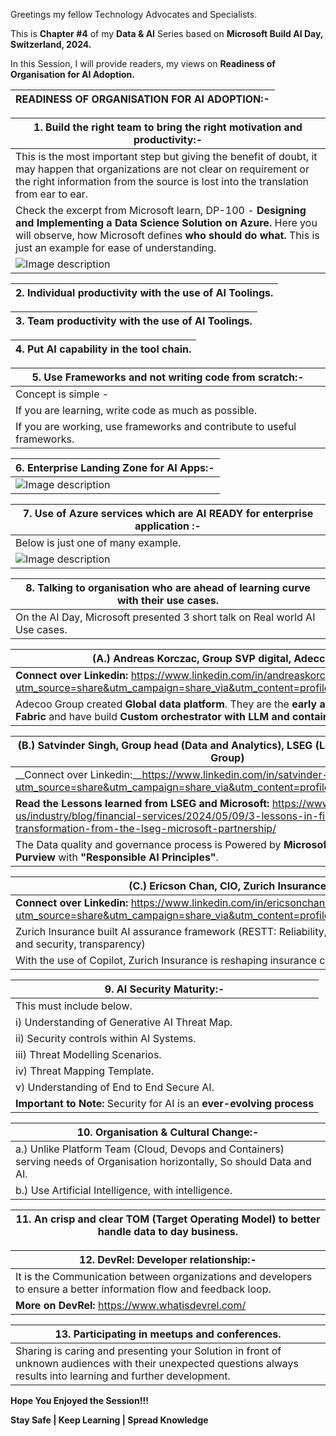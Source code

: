 Greetings my fellow Technology Advocates and Specialists.

This is __Chapter #4__ of my __Data & AI__ Series based on __Microsoft Build AI Day, Switzerland, 2024.__

In this Session, I will provide readers, my views on __Readiness of Organisation for AI Adoption.__ 

| __READINESS OF ORGANISATION FOR AI ADOPTION:-__ |
| --------- |

| 1. Build the right team to bring the right motivation and productivity:- |
| --------- |
| This is the most important step but giving the benefit of doubt, it may happen that organizations are not clear on requirement or the right information from the source is lost into the translation from ear to ear. |
| Check the excerpt from Microsoft learn, DP-100 - __Designing and Implementing a Data Science Solution on Azure.__ Here you will observe, how Microsoft defines __who should do what.__ This is just an example for ease of understanding. |
| ![Image description](https://dev-to-uploads.s3.amazonaws.com/uploads/articles/ajki0ph95mo560kuj50t.jpg) |

| 2. Individual productivity with the use of AI Toolings. |
| --------- |

| 3. Team productivity with the use of AI Toolings. |
| --------- |

| 4. Put AI capability in the tool chain. |
| --------- |

| 5. Use Frameworks and not writing code from scratch:- |
| --------- |
| Concept is simple - |
| If you are learning, write code as much as possible. | 
| If you are working, use frameworks and contribute to useful frameworks. |

| 6. Enterprise Landing Zone for AI Apps:- |
| --------- |
| ![Image description](https://dev-to-uploads.s3.amazonaws.com/uploads/articles/6qn12ow6blgff7x74wfg.jpeg) |

| 7. Use of Azure services which are AI READY for enterprise application :- |
| --------- |
| Below is just one of many example. |
| ![Image description](https://dev-to-uploads.s3.amazonaws.com/uploads/articles/7qtc1lcon6eagi9f4evj.jpeg) |

| 8. Talking to organisation who are ahead of learning curve with their use cases. | 
| --------- |
| On the AI Day, Microsoft presented 3 short talk on Real world AI Use cases. |

| __(A.) Andreas Korczac, Group SVP digital, Adecco group__ |
| --------- |
| __Connect over Linkedin:__ https://www.linkedin.com/in/andreaskorczak?utm_source=share&utm_campaign=share_via&utm_content=profile&utm_medium=ios_app |
| Adecoo Group created __Global data platform__. They are the __early adopters for Microsoft Fabric__ and have build __Custom orchestrator with LLM and container apps.__ | 

| __(B.) Satvinder Singh, Group head (Data and Analytics), LSEG (London Stock Exchange Group)__ |
| --------- |
| __Connect over Linkedin:__https://www.linkedin.com/in/satvinder-s-singh?utm_source=share&utm_campaign=share_via&utm_content=profile&utm_medium=ios_app |
| __Read the Lessons learned from LSEG and Microsoft:__ https://www.microsoft.com/en-us/industry/blog/financial-services/2024/05/09/3-lessons-in-financial-services-ai-transformation-from-the-lseg-microsoft-partnership/ |
| The Data quality and governance process is Powered by __Microsoft Fabric__ and __Microsoft Purview__ with __"Responsible AI Principles"__. |

| __(C.) Ericson Chan, CIO, Zurich Insurance__ | 
| --------- |
| __Connect over Linkedin:__ https://www.linkedin.com/in/ericsonchan?utm_source=share&utm_campaign=share_via&utm_content=profile&utm_medium=ios_app |
| Zurich Insurance built AI assurance framework (RESTT: Reliability, explainability, safety and security, transparency)
| With the use of Copilot, Zurich Insurance is reshaping insurance company. | 

| 9. AI Security Maturity:- |
| --------- |
| This must include below. |
| i) Understanding of Generative AI Threat Map. |
| ii) Security controls within AI Systems. |
| iii) Threat Modelling Scenarios. |
| iv) Threat Mapping Template. |
| v) Understanding of End to End Secure AI. |
| __Important to Note:__ Security for AI is an __ever-evolving process__ | 

| 10. Organisation & Cultural Change:- |
| --------- |
| a.) Unlike Platform Team (Cloud, Devops and Containers) serving needs of Organisation horizontally, So should Data and AI. |
| b.) Use Artificial Intelligence, with intelligence. |
 
| 11. An crisp and clear TOM (Target Operating Model) to better handle data to day business. | 
| --------- |

| 12. DevRel: Developer relationship:- | 
| --------- |
| It is the Communication between organizations and developers to ensure a better information flow and feedback loop. 
| __More on DevRel:__ https://www.whatisdevrel.com/ |

| 13. Participating in meetups and conferences. |
| --------- |
| Sharing is caring and presenting your Solution in front of unknown audiences with their unexpected questions always results into learning and further development. |

__Hope You Enjoyed the Session!!!__

__Stay Safe | Keep Learning | Spread Knowledge__
